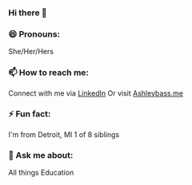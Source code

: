 ### Hi there 👋
### 😄 Pronouns:
She/Her/Hers
### 📫 How to reach me:
Connect with me via [LinkedIn](https://www.linkedin.com/in/bassashley/) 
Or visit [Ashleybass.me](https://ashleybass.me/) 
### ⚡ Fun fact:
I'm from Detroit, MI
1 of 8 siblings 
###  💬 Ask me about: 
All things Education 
<!--
**bassa846/bassa846** is a ✨ _special_ ✨ repository because its `README.md` (this file) appears on your GitHub profile.

Here are some ideas to get you started:

- 🔭 I’m currently working on ...
- 🌱 I’m currently learning ...
- 👯 I’m looking to collaborate on ...
- 🤔 I’m looking for help with ...
-c ...
- 📫 How to reach me: ...
- 😄 Pronouns: ...
- ⚡ Fun fact: ...
-->
